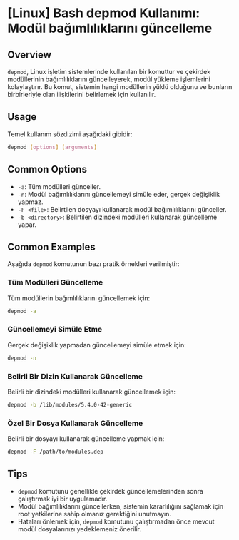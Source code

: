 # [Linux] Bash depmod Kullanımı: Modül bağımlılıklarını güncelleme

## Overview
`depmod`, Linux işletim sistemlerinde kullanılan bir komuttur ve çekirdek modüllerinin bağımlılıklarını güncelleyerek, modül yükleme işlemlerini kolaylaştırır. Bu komut, sistemin hangi modüllerin yüklü olduğunu ve bunların birbirleriyle olan ilişkilerini belirlemek için kullanılır.

## Usage
Temel kullanım sözdizimi aşağıdaki gibidir:

```bash
depmod [options] [arguments]
```

## Common Options
- `-a`: Tüm modülleri günceller.
- `-n`: Modül bağımlılıklarını güncellemeyi simüle eder, gerçek değişiklik yapmaz.
- `-F <file>`: Belirtilen dosyayı kullanarak modül bağımlılıklarını günceller.
- `-b <directory>`: Belirtilen dizindeki modülleri kullanarak güncelleme yapar.

## Common Examples
Aşağıda `depmod` komutunun bazı pratik örnekleri verilmiştir:

### Tüm Modülleri Güncelleme
Tüm modüllerin bağımlılıklarını güncellemek için:

```bash
depmod -a
```

### Güncellemeyi Simüle Etme
Gerçek değişiklik yapmadan güncellemeyi simüle etmek için:

```bash
depmod -n
```

### Belirli Bir Dizin Kullanarak Güncelleme
Belirli bir dizindeki modülleri kullanarak güncellemek için:

```bash
depmod -b /lib/modules/5.4.0-42-generic
```

### Özel Bir Dosya Kullanarak Güncelleme
Belirli bir dosyayı kullanarak güncelleme yapmak için:

```bash
depmod -F /path/to/modules.dep
```

## Tips
- `depmod` komutunu genellikle çekirdek güncellemelerinden sonra çalıştırmak iyi bir uygulamadır.
- Modül bağımlılıklarını güncellerken, sistemin kararlılığını sağlamak için root yetkilerine sahip olmanız gerektiğini unutmayın.
- Hataları önlemek için, `depmod` komutunu çalıştırmadan önce mevcut modül dosyalarınızı yedeklemeniz önerilir.